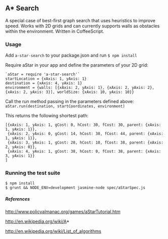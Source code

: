 ## A* Search

A special case of best-first graph search that uses heuristics to improve speed.  Works with 2D grids and can currently supports walls as obstacles within the environment. Written in CoffeeScript.


### Usage

Add `a-star-search` to your package.json and run `$ npm install`

Require aStar in your app and define the parameters of your 2D grid:

```
`aStar = require 'a-star-search'`
startLocation = {xAxis: 1, yAxis: 1}
destination = {xAxis: 4, yAxis: 1}
environment = {walls: [{xAxis: 2, yAxis: 1}, {xAxis: 2, yAxis: 2}, {xAxis: 2, yAxis: 3}], worldSize: {xAxis: 10, yAxis: 10}}

```

Call the run method passing in the parameters defined above:
`aStar.run(destination, startCoordinates, environment)`

This returns the following shortest path:
```
[{xAxis: 1, yAxis: 1, gCost: 0, hCost: 30, fCost: 30, parent: {xAxis: 1, yAxis: 1}},
 {xAxis: 2, yAxis: 0, gCost: 14, hCost: 30, fCost: 44, parent: {xAxis: 1, yAxis: 1}},
 {xAxis: 3, yAxis: 1, gCost: 28, hCost: 10, fCost: 38, parent: {xAxis: 2, yAxis: 0}},
 {xAxis: 4, yAxis: 1, gCost: 38, hCost: 0, fCost: 38, parent: {xAxis: 3, yAxis: 1}}
]
```

### Running the test suite

```
$ npm install
$ grunt && NODE_ENV=development jasmine-node spec/aStarSpec.js
```

##### References
http://www.policyalmanac.org/games/aStarTutorial.htm

http://en.wikipedia.org/wiki/A*

http://en.wikipedia.org/wiki/List_of_algorithms
